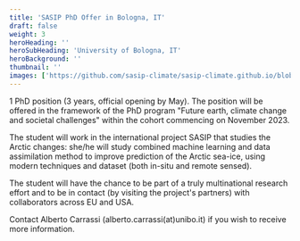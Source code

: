 ```yaml
---
title: 'SASIP PhD Offer in Bologna, IT'
draft: false
weight: 3
heroHeading: ''
heroSubHeading: 'University of Bologna, IT'
heroBackground: ''
thumbnail: ''
images: ['https://github.com/sasip-climate/sasip-climate.github.io/blob/master/static/images/ice.jpg']
---
```


1 PhD position (3 years, official opening by May). The position will be offered in the framework of the PhD program "Future earth, climate change and societal challenges" within the cohort commencing on November 2023. 

The student will work in the international project SASIP that studies the Arctic changes: she/he will study combined machine learning and data assimilation method to improve prediction of the Arctic sea-ice, using modern techniques and dataset (both in-situ and remote sensed). 

The student will have the chance to be part of a truly multinational research effort and to be in contact (by visiting the project's partners) with collaborators across EU and USA. 

Contact Alberto Carrassi (alberto.carrassi(at)unibo.it) if you wish to receive more information.